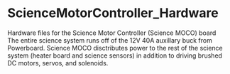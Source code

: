 # ScienceMotorController_Hardware
Hardware files for the Science Motor Controller (Science MOCO) board <br/>
The entire science system runs off of the 12V 40A auxillary buck from Powerboard. 
Science MOCO disctributes power to the rest of the science system (heater board and science sensors) in addition to driving brushed DC motors, servos, and solenoids.
